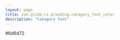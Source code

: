 ```yaml
---
layout: page
title: com.glide.cs.branding.category_font_color
description: "Category Font"
---
```

#6d6d72